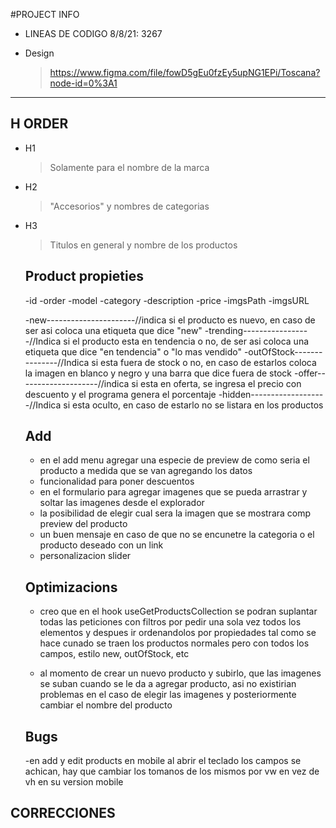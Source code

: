 #PROJECT INFO

- LINEAS DE CODIGO 8/8/21: 3267

- Design
  > https://www.figma.com/file/fowD5gEu0fzEy5upNG1EPi/Toscana?node-id=0%3A1

---

## H ORDER

- H1

  > Solamente para el nombre de la marca

- H2

  > "Accesorios" y nombres de categorias

- H3

  > Titulos en general y nombre de los productos

  ## Product propieties

  -id
  -order
  -model
  -category
  -description
  -price
  -imgsPath
  -imgsURL

  -new----------------------//indica si el producto es nuevo, en caso de ser asi coloca una etiqueta que dice "new"
  -trending-----------------//Indica si el producto esta en tendencia o no, de ser asi coloca una etiqueta que dice "en tendencia" o "lo mas vendido"
  -outOfStock---------------//Indica si esta fuera de stock o no, en caso de estarlos coloca la imagen en blanco y negro y una barra que dice fuera de stock
  -offer--------------------//indica si esta en oferta, se ingresa el precio con descuento y el programa genera el porcentaje
  -hidden-------------------//Indica si esta oculto, en caso de estarlo no se listara en los productos

  ## Add

  - en el add menu agregar una especie de preview de como seria el producto a medida que se van agregando los datos
  - funcionalidad para poner descuentos
  - en el formulario para agregar imagenes que se pueda arrastrar y soltar las imagenes desde el explorador
  - la posibilidad de elegir cual sera la imagen que se mostrara comp preview del producto
  - un buen mensaje en caso de que no se encunetre la categoria o el producto deseado con un link
  - personalizacion slider

  ## Optimizacions

  - creo que en el hook useGetProductsCollection se podran suplantar todas las peticiones con filtros por pedir una sola vez todos los elementos y despues ir ordenandolos por propiedades tal como se hace cunado se traen los productos normales pero con todos los campos, estilo new, outOfStock, etc

  - al momento de crear un nuevo producto y subirlo, que las imagenes se suban cuando se le da a agregar producto, asi no existirian problemas en el caso de elegir las imagenes y posteriormente cambiar el nombre del producto

  ## Bugs

  -en add y edit products en mobile al abrir el teclado los campos se achican, hay que cambiar los tomanos de los mismos por vw en vez de vh en su version mobile

## CORRECCIONES
